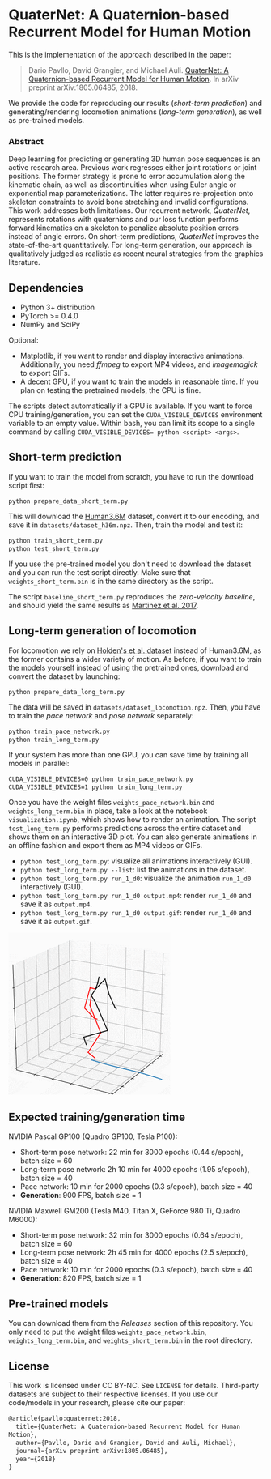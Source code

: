 # QuaterNet: A Quaternion-based Recurrent Model for Human Motion

This is the implementation of the approach described in the paper:
> Dario Pavllo, David Grangier, and Michael Auli. [QuaterNet: A Quaternion-based Recurrent Model for Human Motion](https://arxiv.org/abs/1805.06485). In arXiv preprint arXiv:1805.06485, 2018.

We provide the code for reproducing our results (*short-term prediction*) and generating/rendering locomotion animations (*long-term generation*), as well as pre-trained models.

### Abstract
Deep learning for predicting or generating 3D human pose sequences is an active research area. Previous work regresses either joint rotations or joint positions. The former strategy is prone to error accumulation along the kinematic chain, as well as discontinuities when using Euler angle or exponential map parameterizations. The latter requires re-projection onto skeleton constraints to avoid bone stretching and invalid configurations. This work addresses both limitations. Our recurrent network, *QuaterNet*, represents rotations with quaternions and our loss function performs forward kinematics on a skeleton to penalize absolute position errors instead of angle errors. On short-term predictions, *QuaterNet* improves the state-of-the-art quantitatively. For long-term generation, our approach is qualitatively judged as realistic as recent neural strategies from the graphics literature.

## Dependencies
- Python 3+ distribution
- PyTorch >= 0.4.0
- NumPy and SciPy

Optional:
- Matplotlib, if you want to render and display interactive animations. Additionally, you need *ffmpeg* to export MP4 videos, and *imagemagick* to export GIFs.
- A decent GPU, if you want to train the models in reasonable time. If you plan on testing the pretrained models, the CPU is fine.

The scripts detect automatically if a GPU is available. If you want to force CPU training/generation, you can set the `CUDA_VISIBLE_DEVICES` environment variable to an empty value. Within bash, you can limit its scope to a single command by calling `CUDA_VISIBLE_DEVICES= python <script> <args>`.

## Short-term prediction
If you want to train the model from scratch, you have to run the download script first:
```
python prepare_data_short_term.py
```
This will download the [Human3.6M](http://vision.imar.ro/human3.6m/description.php) dataset, convert it to our encoding, and save it in `datasets/dataset_h36m.npz`.
Then, train the model and test it:
```
python train_short_term.py
python test_short_term.py
```
If you use the pre-trained model you don't need to download the dataset and you can run the test script directly. Make sure that `weights_short_term.bin` is in the same directory as the script.

The script `baseline_short_term.py` reproduces the *zero-velocity baseline*, and should yield the same results as [Martinez et al. 2017](https://arxiv.org/abs/1705.02445).

## Long-term generation of locomotion
For locomotion we rely on [Holden's et al. dataset](http://theorangeduck.com/page/deep-learning-framework-character-motion-synthesis-and-editing) instead of Human3.6M, as the former contains a wider variety of motion. As before, if you want to train the models yourself instead of using the pretrained ones, download and convert the dataset by launching:
```
python prepare_data_long_term.py
```
The data will be saved in `datasets/dataset_locomotion.npz`. Then, you have to train the *pace network* and *pose network* separately:
```
python train_pace_network.py
python train_long_term.py
```
If your system has more than one GPU, you can save time by training all models in parallel:
```
CUDA_VISIBLE_DEVICES=0 python train_pace_network.py
CUDA_VISIBLE_DEVICES=1 python train_long_term.py
```
Once you have the weight files `weights_pace_network.bin` and `weights_long_term.bin` in place, take a look at the notebook `visualization.ipynb`, which shows how to render an animation. The script `test_long_term.py` performs predictions across the entire dataset and shows them on an interactive 3D plot. You can also generate animations in an offline fashion and export them as MP4 videos or GIFs.
- `python test_long_term.py`: visualize all animations interactively (GUI).
- `python test_long_term.py --list`: list the animations in the dataset.
- `python test_long_term.py run_1_d0`: visualize the animation `run_1_d0` interactively (GUI).
- `python test_long_term.py run_1_d0 output.mp4`: render `run_1_d0` and save it as `output.mp4`.
- `python test_long_term.py run_1_d0 output.gif`: render `run_1_d0` and save it as `output.gif`.

![Demo animation](demo.gif)

## Expected training/generation time
NVIDIA Pascal GP100 (Quadro GP100, Tesla P100):
 - Short-term pose network: 22 min for 3000 epochs (0.44 s/epoch), batch size = 60
 - Long-term pose network: 2h 10 min for 4000 epochs (1.95 s/epoch), batch size = 40
 - Pace network: 10 min for 2000 epochs (0.3 s/epoch), batch size = 40
 - **Generation**: 900 FPS, batch size = 1

NVIDIA Maxwell GM200 (Tesla M40, Titan X, GeForce 980 Ti, Quadro M6000):
 - Short-term pose network: 32 min for 3000 epochs (0.64 s/epoch), batch size = 60
 - Long-term pose network: 2h 45 min for 4000 epochs (2.5 s/epoch), batch size = 40
 - Pace network: 10 min for 2000 epochs (0.3 s/epoch), batch size = 40
 - **Generation**: 820 FPS, batch size = 1

## Pre-trained models
You can download them from the *Releases* section of this repository. You only need to put the weight files `weights_pace_network.bin`, `weights_long_term.bin`, and `weights_short_term.bin` in the root directory. 

## License
This work is licensed under CC BY-NC. See `LICENSE` for details. Third-party datasets are subject to their respective licenses.
If you use our code/models in your research, please cite our paper:
```
@article{pavllo:quaternet:2018,
  title={QuaterNet: A Quaternion-based Recurrent Model for Human Motion},
  author={Pavllo, Dario and Grangier, David and Auli, Michael},
  journal={arXiv preprint arXiv:1805.06485},
  year={2018}
}
```
